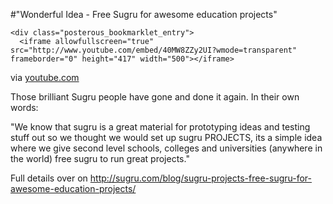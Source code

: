 #"Wonderful Idea - Free Sugru for awesome education projects"


    <div class="posterous_bookmarklet_entry">
      <iframe allowfullscreen="true" src="http://www.youtube.com/embed/40MW8ZZy2UI?wmode=transparent" frameborder="0" height="417" width="500"></iframe>

<div class="posterous_quote_citation">via <a href="http://www.youtube.com/watch?v=40MW8ZZy2UI&amp;eurl=http%3A%2F%2Fwww.google.com%2Freader%2Fview%2F&amp;feature=player_embedded">youtube.com</a></div>
    <p>Those brilliant Sugru people have gone and done it again. In their own words:
</p><p>"We know that sugru is a great material for prototyping ideas and testing stuff out so we thought we would set up sugru PROJECTS, its a simple idea where we give second level schools, colleges and universities (anywhere in the world) free sugru to run great projects."
</p><p>Full details over on <a href="http://sugru.com/blog/sugru-projects-free-sugru-for-awesome-education-projects/">http://sugru.com/blog/sugru-projects-free-sugru-for-awesome-education-projects/</a></p></div>
  